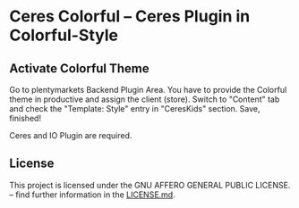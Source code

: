 # Ceres Colorful – Ceres Plugin in Colorful-Style

<div class="container-toc"></div>

## Activate Colorful Theme

Go to plentymarkets Backend Plugin Area. You have to provide the Colorful theme in productive and assign the client (store). Switch to "Content" tab and check the "Template: Style" entry in "CeresKids" section. Save, finished!

<div class="alert alert-info" role="alert">
    Ceres and IO Plugin are required.
</div>

## License

This project is licensed under the GNU AFFERO GENERAL PUBLIC LICENSE. – find further information in the [LICENSE.md](https://github.com/plentymarkets/plugin-ceres/blob/stable/LICENSE.md).